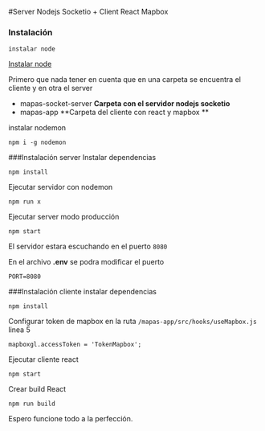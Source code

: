 #Server Nodejs Socketio + Client React Mapbox
### Instalación


	instalar node

[Instalar node](https://nodejs.org/es/ "Instalar node")

Primero que nada tener en cuenta que en una carpeta se encuentra el cliente y en otra el server

- mapas-socket-server **Carpeta con el servidor nodejs socketio**
- mapas-app **Carpeta del cliente con react y mapbox **

instalar nodemon

	npm i -g nodemon

###Instalación server
Instalar dependencias

	npm install

Ejecutar servidor con nodemon

	npm run x

Ejecutar server modo producción

	npm start

El servidor estara escuchando en el puerto `8080`

En el archivo **.env** se podra modificar el puerto

	PORT=8080

###Instalación cliente
instalar dependencias

	npm install

Configurar token de mapbox en la ruta `/mapas-app/src/hooks/useMapbox.js` linea 5

	mapboxgl.accessToken = 'TokenMapbox';

Ejecutar cliente react

	npm start

Crear build React

	npm run build

Espero funcione todo a la perfección.